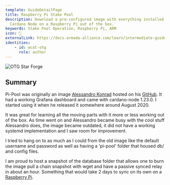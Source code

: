 ```yaml
---
template: GuideDetailPage
title: Raspberry Pi Stake Pool
description: Download a pre-configured image with everything installed to run a
  Cardano Node on a Raspberry Pi out of the box.
keywords: Stake Pool Operation, Raspberry Pi, ARM
icon: 🥧
externalLink: https://docs.armada-alliance.com/learn/intermediate-guide/pi-pool-tutorial
identities:
    - id: wcat-otg
      role: author
---
```


![OTG Star Forge](https://github.com/armada-alliance/assets/raw/gh-pages/otg/Cardano-node-stake-pool.jpeg)

## Summary
Pi-Pool was originally an image [Alessandro Konrad](/en/identities/alessandro-berry.md) hosted on his [GitHub](https://github.com/alessandrokonrad/Pi-Pool). It had a working Grafana dashboard and came with cardano-node 1.23.0. I started using it when he released it somewhere around August 2020.

It was great for learning all the moving parts with it more or less working out of the box. As time went on and Alessandro became busy with the cool stuff Alessandro does, the image became outdated, it did not have a working systemd implementation and I saw room for improvement.

I tried to hang on to as much as I could from the old image like the default username and password as well as having a 'pi-pool' folder that housed db/ and config files.

I am proud to host a snapshot of the database folder that allows one to burn the image pull a chain snapshot with wget and have a passive synced relay in about an hour. Something that would take 2 days to sync on its own on a [Raspberry Pi](/en/identities/raspberrypi.md).
